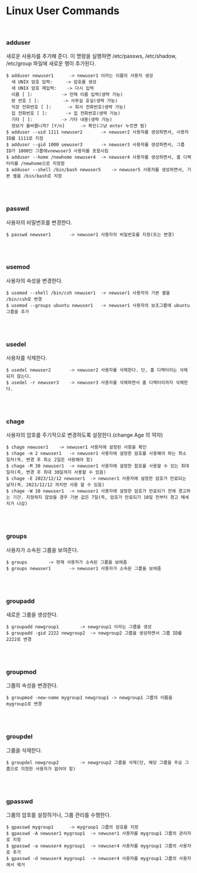 # Linux User Commands

<br>

### adduser

새로운 사용자를 추가해 준다. 이 명령을 실행하면 /etc/passws, /etc/shadow, /etc/group 파일에 새로운 행이 추가된다.

```shell
$ adduser newuser1		-> newuser1 이라는 이름의 사용자 생성
  새 UNIX 암호 입력:		-> 암호를 생성
  새 UNIX 암호 재입력:	-> 다시 입력
  이름 [ ]:			-> 전체 이름 입력(생략 가능)
  방 번호 [ ]:			-> 사무실 호실(생략 가능)
  직장 전화번호 [ ]:		-> 회사 전화번호(생략 가능)
  집 전화번호 [ ]:		-> 집 전화번호(생략 가능)
  기타 [ ]:			-> 기타 내용(생략 가능)
  정보가 올바릅니까? [Y/n]		-> 확인(그냥 enter 누르면 됨)
$ adduser --uid 1111 newuser2		-> newuser2 사용자를 생성하면서, 사용자 ID를 1111로 지정
$ adduser --gid 1000 uewuser3		-> newuser3 사용자를 생성하면서, 그룹 ID가 1000인 그룹에vnewuser3 사용자를 포함시킴
$ adduser --home /newhome newuser4	-> newuser4 사용자를 생성하면서, 홈 디렉터리를 /newhome으로 지정함
$ adduser --shell /bin/bash newuser5	-> newuser5 사용자를 생성하면서, 기본 셸을 /bin/bash로 지정
```

<br>

<br>

### passwd

사용자의 비밀번호를 변경한다.

```shell
$ passwd newuser1		-> newuser1 사용자의 비밀번호를 지정(또는 변경)
```

<br>

<br>

### usemod

사용자의 속성을 변경한다.

```shell
$ usemod --shell /bin/csh newuser1	-> newuser1 사용자의 기본 셸을 /bin/csh로 변경
$ usemod --groups ubuntu newuser1	-> newuser1 사용자의 보조그룹에 ubuntu 그룹을 추가
```

<br>

<br>

### usedel

사용자를 삭제한다.

```shell
$ usedel newuser2		-> newuser2 사용자를 삭제한다. 단, 홈 디렉터리는 삭제되지 않는다.
$ usedel -r newuser3	-> newuser3 사용자를 삭제하면서 홈 디렉터리까지 삭제한다.
```

<br>

<br>

### chage

사용자의 암호를 주기적으로 변경하도록 설정한다.(change Age 의 약자)

```shell
$ chage newuser1	-> newuser1 사용자에 설정된 사항을 확인
$ chage -m 2 newuser1	-> newuser1 사용자에 설정한 암호를 사용해야 하는 최소 일자(즉, 변경 후 최소 2일은 사용해야 함)
$ chage -M 30 newuser1	-> newuser1 사용자에 설정한 함호를 사용할 수 있는 최대 일자(즉, 변경 후 최대 30일까지 사용할 수 있음)
$ chage -E 2023/12/12 newuser1	-> newuser1 사용자에 설정한 암호가 만료되는 날자(즉, 2023/12/12 까지만 사용 할 수 있음)
$ chage -W 10 newuser1	-> newuser1 사용자에 설정한 암호가 만료되기 전에 경고하는 기간. 지정하지 않았을 경우 기본 값은 7일(즉, 암호가 만료되기 10일 전부터 경고 메세지가 나감)
```

<br>

<br>

### groups

사용자가 소속된 그룹을 보여준다.

```shell
$ groups		-> 현재 사용자가 소속된 그룹을 보여줌
$ groups newuser1		-> newuser1 사용자가 소속된 그룹을 보여줌
```

<br>

<br>

### groupadd

새로운 그룹을 생성한다.

```shell
$ groupadd newgroup1		-> newgroup1 이라는 그룹을 생성
$ groupadd -gid 2222 newgroup2	-> newgroup2 그룹을 생성하면서 그룹 ID를 2222로 변경
```

<br>

<br>

### groupmod

그룹의 속성을 변경한다.

```shell
$ groupmod -new-name mygroup1 newgroup1	-> newgroup1 그룹의 이름을 mygroup1로 변경
```

<br>

<br>

### groupdel

그룹을 삭제한다.

```shell
$ groupdel newgroup2		-> newgroup2 그룹을 삭제(단, 해당 그룹을 주요 그룹으로 지정한 사용자가 없어야 함)
```

<br>

<br>

### gpasswd

그룹의 암호를 설정하거나, 그룹 관리를 수행한다.

```shell
$ gpasswd mygroup1		-> mygruop1 그룹의 암호를 지정
$ gpasswd -A newuser1 mygroup1	-> newuser1 사용자를 mygroup1 그룹의 관리자로 지정
$ gpasswd -a newuser4 mygroup1	-> newuser4 사용자를 mygroup1 그룹의 사용자로 추가
$ gpasswd -d newuser4 mygroup1	-> newuser4 사용자를 mygroup1 그룹의 사용자에서 제거
```

